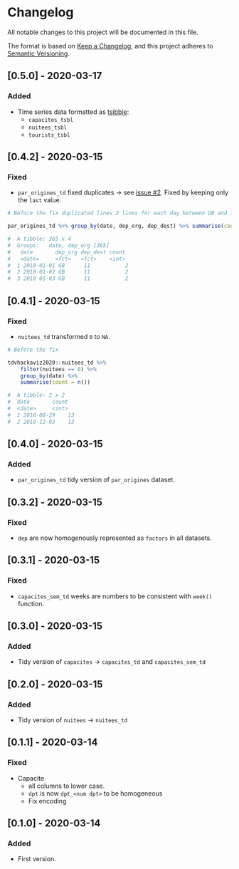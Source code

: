 Changelog
=========

All notable changes to this project will be documented in this file.

The format is based on [Keep a Changelog](https://keepachangelog.com/en/1.0.0/),
and this project adheres to [Semantic Versioning](https://semver.org/spec/v2.0.0.html).

## [0.5.0] - 2020-03-17

### Added

- Time series data formatted as [tsibble](https://tsibble.tidyverts.org/): 
  - `capacites_tsbl`
  - `nuitees_tsbl`
  - `tourists_tsbl`

## [0.4.2] - 2020-03-15

### Fixed

- `par_origines_td` fixed duplicates -> see [issue #2](https://github.com/ToulouseDataViz/Hackaviz2020/issues/2).
  Fixed by keeping only the `last` value.

```R
# Before the fix duplicated lines 2 lines for each day between GB and 11.

par_origines_td %>% group_by(date, dep_org, dep_dest) %>% summarise(count = n()) %>% filter(count > 1)

#  A tibble: 365 x 4
#  Groups:   date, dep_org [365]
#   date       dep_org dep_dest count
#   <date>     <fct>   <fct>    <int>
#  1 2018-01-01 GB      11           2
#  2 2018-01-02 GB      11           2
#  3 2018-01-03 GB      11           2
```

## [0.4.1] - 2020-03-15

### Fixed

- `nuitees_td` transformed `0` to `NA`.

```R
# Before the fix

tdvhackaviz2020::nuitees_td %>%
    filter(nuitees == 0) %>%
    group_by(date) %>%
    summarise(count = n())

#  A tibble: 2 x 2
#  date       count
#  <date>     <int>
#  1 2018-08-29    13
#  2 2018-12-03    13
```

## [0.4.0] - 2020-03-15

### Added

- `par_origines_td` tidy version of `par_origines` dataset.

## [0.3.2] - 2020-03-15

### Fixed

- `dep` are now homogenously represented as `factors` in all datasets.

## [0.3.1] - 2020-03-15

### Fixed

- `capacites_sem_td` weeks are numbers to be consistent with `week()` function.

## [0.3.0] - 2020-03-15

### Added

- Tidy version of `capacites` -> `capacites_td` and `capacites_sem_td`

## [0.2.0] - 2020-03-15

### Added

- Tidy version of `nuitees` -> `nuitees_td`

## [0.1.1] - 2020-03-14

### Fixed

- Capacite 
    - all columns to lower case.
    - `dpt` is now `dpt_<num dpt>` to be homogeneous
    - Fix encoding

## [0.1.0] - 2020-03-14

### Added

- First version.
